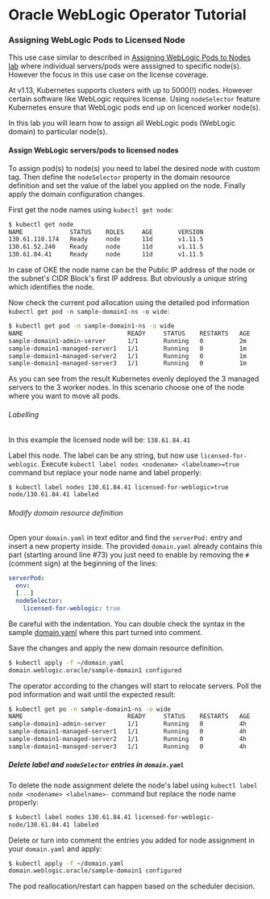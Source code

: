 # Oracle WebLogic Operator Tutorial #

### Assigning WebLogic Pods to Licensed Node ###

This use case similar to described in [Assigning WebLogic Pods to Nodes lab](node.selector.ocishell.md) where individual servers/pods were asssigned to specific node(s). However the focus in this use case on the license coverage.

At v1.13, Kubernetes supports clusters with up to 5000(!) nodes. However certain software like WebLogic requires license. Using `nodeSelector` feature Kubernetes ensure that WebLogic pods end up on licenced worker node(s).

In this lab you will learn how to assign all WebLogic pods (WebLogic domain) to particular node(s).

#### Assign WebLogic servers/pods to licensed nodes #####

To assign pod(s) to node(s) you need to label the desired node with custom tag. Then define the `nodeSelector` property in the domain resource definition and set the value of the label you applied on the node. Finally apply the domain configuration changes.

First get the node names using `kubectl get node`:
```bash
$ kubectl get node
NAME             STATUS    ROLES     AGE       VERSION
130.61.110.174   Ready     node      11d       v1.11.5
130.61.52.240    Ready     node      11d       v1.11.5
130.61.84.41     Ready     node      11d       v1.11.5
```

In case of OKE the node name can be the Public IP address of the node or the subnet's CIDR Block's first IP address. But obviously a unique string which identifies the node.

Now check the current pod allocation using the detailed pod information `kubectl get pod -n sample-domain1-ns -o wide`:
```bash
$ kubectl get pod -n sample-domain1-ns -o wide
NAME                             READY     STATUS    RESTARTS   AGE       IP            NODE             NOMINATED NODE
sample-domain1-admin-server      1/1       Running   0          2m        10.244.2.33   130.61.84.41     <none>
sample-domain1-managed-server1   1/1       Running   0          1m        10.244.1.8    130.61.52.240    <none>
sample-domain1-managed-server2   1/1       Running   0          1m        10.244.0.10   130.61.110.174   <none>
sample-domain1-managed-server3   1/1       Running   0          1m        10.244.2.34   130.61.84.41     <none>
```

As you can see from the result Kubernetes evenly deployed the 3 managed servers to the 3 worker nodes. In this scenario choose one of the node where you want to move all pods.

###### Labelling ######

In this example the licensed node will be: `130.61.84.41`

Label this node. The label can be any string, but now use `licensed-for-weblogic`. Execute `kubectl label nodes <nodename> <labelname>=true` command but replace your node name and label properly:
```bash
$ kubectl label nodes 130.61.84.41 licensed-for-weblogic=true
node/130.61.84.41 labeled
```
###### Modify domain resource definition ######

Open your `domain.yaml` in text editor and find the `serverPod:` entry and insert a new property inside. The provided `domain.yaml` already contains this part (starting around line #73) you just need to enable by removing the `#` (comment sign) at the beginning of the lines:
```yaml
serverPod:
  env:
  [...]
  nodeSelector:
    licensed-for-weblogic: true
```
Be careful with the indentation. You can double check the syntax in the sample [domain.yaml](domain.yaml) where this part turned into comment.

Save the changes and apply the new domain resource definition.
```bash
$ kubectl apply -f ~/domain.yaml
domain.weblogic.oracle/sample-domain1 configured
```
The operator according to the changes will start to relocate servers. Poll the pod information and wait until the expected result:
```bash
$ kubectl get po -n sample-domain1-ns -o wide
NAME                             READY     STATUS    RESTARTS   AGE       IP            NODE           NOMINATED NODE
sample-domain1-admin-server      1/1       Running   0          4h        10.244.2.40   130.61.84.41   <none>
sample-domain1-managed-server1   1/1       Running   0          4h        10.244.2.43   130.61.84.41   <none>
sample-domain1-managed-server2   1/1       Running   0          4h        10.244.2.42   130.61.84.41   <none>
sample-domain1-managed-server3   1/1       Running   0          4h        10.244.2.41   130.61.84.41   <none>
```

##### Delete label and `nodeSelector` entries in `domain.yaml` #####

To delete the node assignment delete the node's label using `kubectl label node <nodename> <labelname>-` command but replace the node name properly:
```bash
$ kubectl label nodes 130.61.84.41 licensed-for-weblogic-
node/130.61.84.41 labeled
```
Delete or turn into comment the entries you added for node assignment in your `domain.yaml` and apply:
```bash
$ kubectl apply -f ~/domain.yaml
domain.weblogic.oracle/sample-domain1 configured
```
The pod reallocation/restart can happen based on the scheduler decision.
